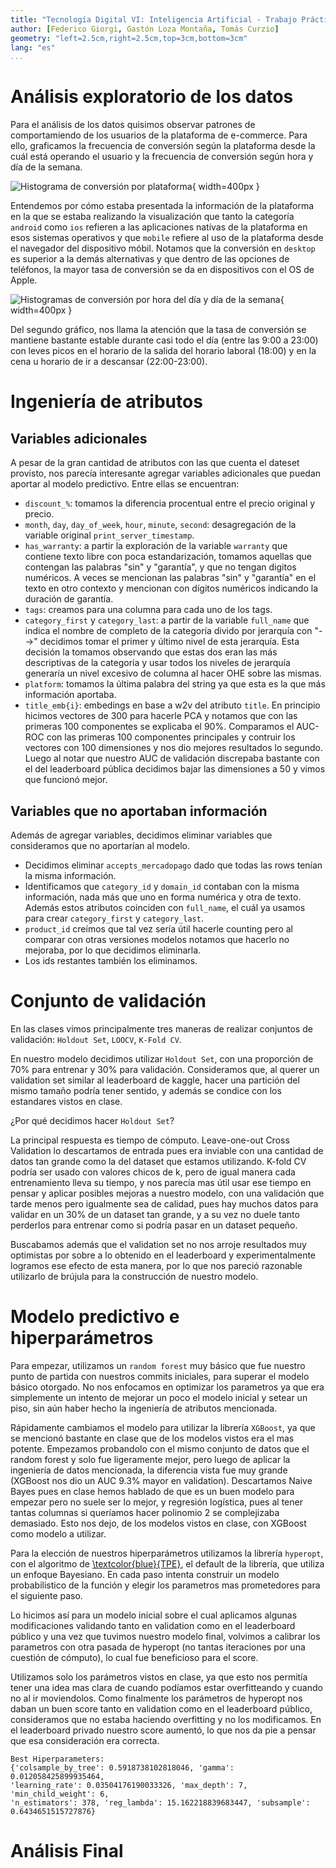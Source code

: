 ```yaml
---
title: "Tecnología Digital VI: Inteligencia Artificial - Trabajo Práctico 2"
author: [Federico Giorgi, Gastón Loza Montaña, Tomás Curzio]
geometry: "left=2.5cm,right=2.5cm,top=3cm,bottom=3cm"
lang: "es"
...
```


# Análisis exploratorio de los datos

Para el análisis de los datos quisimos observar patrones de comportamiendo de los usuarios de la plataforma de e-commerce. Para ello, graficamos la frecuencia de conversión según la plataforma desde la cuál está operando el usuario y la frecuencia de conversión según hora y día de la semana.

![Histograma de conversión por plataforma](platform_vs_conversion.png){ width=400px }

Entendemos por cómo estaba presentada la información de la plataforma en la que se estaba realizando la visualización que tanto la categoría `android` como `ios` refieren a las aplicaciones nativas de la plataforma en esos sistemas operativos y que `mobile` refiere al uso de la plataforma desde el navegador del dispositivo móbil. Notamos que la conversión en `desktop` es superior a la demás alternativas y que dentro de las opciones de teléfonos, la mayor tasa de conversión se da en dispositivos con el OS de Apple.

![Histogramas de conversión por hora del día y día de la semana](hora_dia_vs_conversion.png){ width=400px }

Del segundo gráfico, nos llama la atención que la tasa de conversión se mantiene bastante estable durante casi todo el día (entre las 9:00 a 23:00) con leves picos en el horario de la salida del horario laboral (18:00) y en la cena u horario de ir a descansar (22:00-23:00).

# Ingeniería de atributos

## Variables adicionales

A pesar de la gran cantidad de atributos con las que cuenta el dateset provisto, nos parecía interesante agregar variables adicionales que puedan aportar al modelo predictivo. Entre ellas se encuentran:

- `discount_%`: tomamos la diferencia procentual entre el precio original y precio.
- `month`, `day`, `day_of_week`, `hour`, `minute`, `second`: desagregación de la variable original `print_server_timestamp`.
- `has_warranty`: a partir la exploración de la variable `warranty` que contiene texto libre con poca estandarización, tomamos aquellas que contengan las palabras "sin" y "garantía", y que no tengan digitos numéricos. A veces se mencionan las palabras "sin" y "garantía" en el texto en otro contexto y mencionan con dígitos numéricos indicando la duración de garantía.
- `tags`: creamos para una columna para cada uno de los tags.
- `category_first` y `category_last`: a partir de la variable `full_name` que indica el nombre de completo de la categoría divido por jerarquía con "-->" decidimos tomar el primer y último nivel de esta jerarquía. Esta decisión la tomamos observando que estas dos eran las más descriptivas de la categoría y usar todos los niveles de jerarquía generaría un nivel excesivo de columna al hacer OHE sobre las mismas.
- `platform`: tomamos la última palabra del string ya que esta es la que más información aportaba.
- `title_emb{i}`: embedings en base a w2v del atributo `title`. En principio hicimos vectores de 300 para hacerle PCA y notamos que con las primeras 100 componentes se explicaba el 90%. Comparamos el AUC-ROC con las primeras 100 componentes principales y contruir los vectores con 100 dimensiones y nos dio mejores resultados lo segundo. Luego al notar que nuestro AUC de validación discrepaba bastante con el del leaderboard pública decidimos bajar las dimensiones a 50 y vimos que funcionó mejor.

## Variables que no aportaban información

Además de agregar variables, decidimos eliminar variables que consideramos que no aportarían al modelo. 

- Decidimos eliminar `accepts_mercadopago` dado que todas las rows tenían la misma información.
- Identificamos que `category_id` y `domain_id` contaban con la misma información, nada más que uno en forma numérica y otra de texto. Además estos atributos coinciden con `full_name`, el cuál ya usamos para crear `category_first` y `category_last`.
- `product_id` creímos que tal vez sería útil hacerle counting pero al comparar con otras versiones modelos notamos que hacerlo no mejoraba, por lo que decidimos eliminarla.
- Los ids restantes también los eliminamos.

# Conjunto de validación

En las clases vimos principalmente tres maneras de realizar conjuntos de validación: `Holdout Set`, `LOOCV`, `K-Fold CV`.

En nuestro modelo decidimos utilizar `Holdout Set`, con una proporción de 70% para entrenar y 30% para validación. Consideramos que, al querer un validation set similar al leaderboard de kaggle, hacer una partición del mismo tamaño podría tener sentido, y además se condice con los estandares vistos en clase.

¿Por qué decidimos hacer `Holdout Set`?

La principal respuesta es tiempo de cómputo. Leave-one-out Cross Validation lo descartamos de entrada pues era inviable con una cantidad de datos tan grande como la del dataset que estamos utilizando. K-fold CV podría ser usado con valores chicos de k, pero de igual manera cada entrenamiento lleva su tiempo, y nos parecía mas útil usar ese tiempo en pensar y aplicar posibles mejoras a nuestro modelo, con una validación que tarde menos pero igualmente sea de calidad, pues hay muchos datos para validar en un 30% de un dataset tan grande, y a su vez no duele tanto perderlos para entrenar como si podría pasar en un dataset pequeño.

Buscabamos además que el validation set no nos arroje resultados muy optimistas por sobre a lo obtenido en el leaderboard y experimentalmente logramos ese efecto de esta manera, por lo que nos pareció razonable utilizarlo de brújula para la construcción de nuestro modelo.

# Modelo predictivo e hiperparámetros

Para empezar, utilizamos un `random forest` muy básico que fue nuestro punto de partida con nuestros commits iniciales, para superar el modelo básico otorgado. No nos enfocamos en optimizar los parametros ya que era simplemente un intento de mejorar un poco el modelo inicial y setear un piso, sin aún haber hecho la ingeniería de atributos mencionada. 

Rápidamente cambiamos el modelo para utilizar la librería `XGBoost`, ya que se mencionó bastante en clase que de los modelos vistos era el mas potente. Empezamos probandolo con el mismo conjunto de datos que el random forest y solo fue ligeramente mejor, pero luego de aplicar la ingeniería de datos mencionada, la diferencia vista fue muy grande (XGBoost nos dio un AUC 9.3% mayor en validation). Descartamos Naive Bayes pues en clase hemos hablado de que es un buen modelo para empezar pero no suele ser lo mejor, y regresión logística, pues al tener tantas columnas si queríamos hacer polinomio 2 se complejizaba demasiado. Esto nos dejo, de los modelos vistos en clase, con XGBoost como modelo a utilizar. 

Para la elección de nuestros hiperparámetros utilizamos la librería `hyperopt`, con el algoritmo de 
[\textcolor{blue}{TPE}](https://towardsdatascience.com/a-conceptual-explanation-of-bayesian-model-based-hyperparameter-optimization-for-machine-learning-b8172278050f), el default de la librería, que utiliza un enfoque Bayesiano. En cada paso intenta construir un modelo probabilistico de la función y elegir los parametros mas prometedores para el siguiente paso. 

Lo hicimos así para un modelo inicial sobre el cual aplicamos algunas modificaciones validando tanto en validation como en el leaderboard público y una vez que tuvimos nuestro modelo final, volvimos a calibrar los parametros con otra pasada de hyperopt (no tantas iteraciones por una cuestión de cómputo), lo cual fue beneficioso para el score.

Utilizamos solo los parámetros vistos en clase, ya que esto nos permitía tener una idea mas clara de cuando podíamos estar overfitteando y cuando no al ir moviendolos. Como finalmente los parámetros de hyperopt nos daban un buen score tanto en validation como en el leaderboard público, consideramos que no estaba haciendo overfitting y no los modificamos. En el leaderboard privado nuestro score aumentó, lo que nos da pie a pensar que esa consideración era correcta.

```
Best Hiperparameters:
{'colsample_by_tree': 0.5918738102818046, 'gamma': 0.012058425899935464, 
'learning_rate': 0.03504176190033326, 'max_depth': 7, 'min_child_weight': 6, 
'n_estimators': 378, 'reg_lambda': 15.162218839683447, 'subsample': 0.6434651515727876}
```

# Análisis Final
